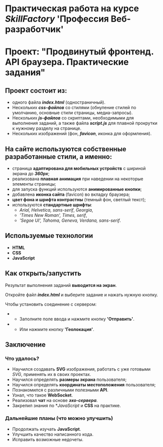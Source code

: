 # Практическая работа на курсе *SkillFactory* **'Профессия Веб-разработчик'**

# Проект: "Продвинутый фронтенд. API браузера. Практические задания"

## Проект состоит из:

* одного файла ***index.html*** (одностраничный).
* Нескольких ***сss-файлов*** со стилями (обнуление стилей по умолчанию, основные стили страницы, медиа-запросы).
* Нескольких ***js-файлов*** со скриптами, необходимыми для выполнения заданий, а также файла ***script.js*** для плавной прокрутки к нужному разделу на странице.
* Нескольких изображений (фон, ***favicon***, иконка для оформления).

## На сайте используются собственные разработанные стили, а именно:

* страница **адаптирована для мобильных устройств** с шириной экрана до ***360px***;
* реализована **плавная анимация** при наведении на некоторые элементы страницы;
* для запуска функций используются **анимированные кнопки**;
* добавлена **иконка сайта** (favicon) во вкладку браузера;
* **цвет фона и шрифта контрастны** (темный фон, светлый текст);
* используются **стандартные шрифты**: 
  * *Arial, Helvetica, sans-serif*, *Georgia*, 
  * *'Times New Roman', Times, serif*,
  * *'Segoe UI', Tahoma, Geneva, Verdana, sans-serif*.

## Используемые технологии

* **HTML**
* **CSS** 
* **JavaScript**

## Как открыть/запустить

Результат выполнения заданий **выводится на экран**.

Откройте файл ***index.html*** и выберите задание и нажать нужную кнопку.

Чтобы установить соединение с сервером:
* - Заполните поле ввода и нажмите кнопку **'Отправить'**.						
* - Или нажмите кнопку **'Геолокация'**.					
							
## Заключение

### Что удалось?

* Научился создавать **SVG** изображения, работать с уже готовыми *SVG*, применять их в своих проектах.
* Научилcя определять **размеры экрана** пользователя;
* Научилcя определять **координаты местоположения** пользователя;
* Познакомился с различными полезными **API**.
* Узнал, что такое **WebSocket**. 
* Реализовал **чат** на основе ***эхо-сервера***.
* Закрепил знания по **JavaScript* и **CSS** на практике.

### Дальнейшие планы (что можно улучшить)

* Продолжать изучать **JavaScript**.
* Улучшить качество написанного кода. 
* Исправить возможные недочеты.